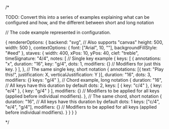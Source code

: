 /*

TODO: Convert this into a series of examples explaining what can be configured and how, and the different between short and long notation

// The code example represented in configuration.

{
    rendererOptions: {
        backend: "svg", // Also supports "canvas"
        height: 500,
        width: 500
    },
    contextOptions: {
        font: ["Arial", 10, ""],
        backgroundFillStyle: "#eed"
    },
    staves: {
        width: 400,
        xPos:  10,
        yPos:  40,
        clef: "treble",
        timeSignature: "4/4",
        notes: [
            // Single key example
            {
                keys: [
                    {
                        annotations: "x",
                        duration: "16",
                        key: "g/4",
                        dots: 1,
                        modifiers: {} // Modifiers for just this key.
                    }
                ],
            },
             // The same single key, short notation
             {
                 annotations: [{ text: "Play this!", justification: X, verticalJustification: Y }],
                 duration: "16",
                 dots: 3,
                 modifiers: {}
                 keys: "g/4"
             },
             // Chord example, long notation
            {
                duration:     "16", // All keys have this duration by default
                dots: 2,
                keys: [
                    { key: "c/4" },
                    { key: "e/4" },
                    { key: "g/4" }
                ],
                modifiers: {} // Modifiers to be applied for all keys (applied before individual modifiers).
            },
            // The same chord, short notation
            {
                duration:    "16", // All keys have this duration by default
                dots:        1
                keys:        ["c/4", "e/4", "g/4"],
                modifiers:   {} // Modifiers to be applied for all keys (applied before individual modifiers).
            }
        }
    }
}

*/